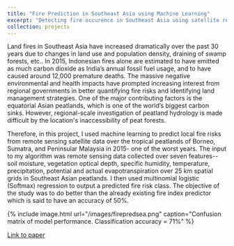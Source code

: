 ```yaml
---
title: "Fire Prediction in Southeast Asia using Machine Learning"
excerpt: "Detecting fire occurence in Southeast Asia using satellite remote sensing and machine learning <br/><img src='/images/firepredsea.png'>"
collection: projects
---
```


Land fires in Southeast Asia have increased dramatically over the past 30 years due to changes in land use and population density, draining of swamp forests, etc.. In 2015, Indonesian fires alone are estimated to have emitted as much carbon dioxide as India’s annual fossil fuel usage, and to have caused around 12,000 premature deaths. The massive negative environmental and health impacts have prompted increasing interest from regional governments in better quantifying fire risks and identifying land management strategies. One of the major contributing factors is the equatorial Asian peatlands, which is one of the world’s biggest carbon sinks. However, regional-scale investigation of peatland hydrology is made difficult by the location's inaccessibility of peat forests. 

Therefore, in this project, I used machine learning to predict local fire risks from remote sensing satellite data over the tropical peatlands of Borneo, Sumatra, and Peninsular Malaysia in 2015- one of the worst years. The input to my algorithm was remote sensing data collected over seven features--soil moisture, vegetation optical depth, specific humidity, temperature, precipitation, potential and actual evapotranspiration over 25 km spatial grids in Southeast Asian peatlands. I then used multinomial logistic (Softmax) regression to output a predicted fire risk class. The objective of the study was to do better than the already existing fire index predictor which is said to have an accuracy of 50%. 

{% include image.html url="/images/firepredsea.png" caption="Confusion matrix of model performance. Classification accuracy = 71%" %}


[Link to paper](http://cs229.stanford.edu/proj2017/final-reports/5239270.pdf)


